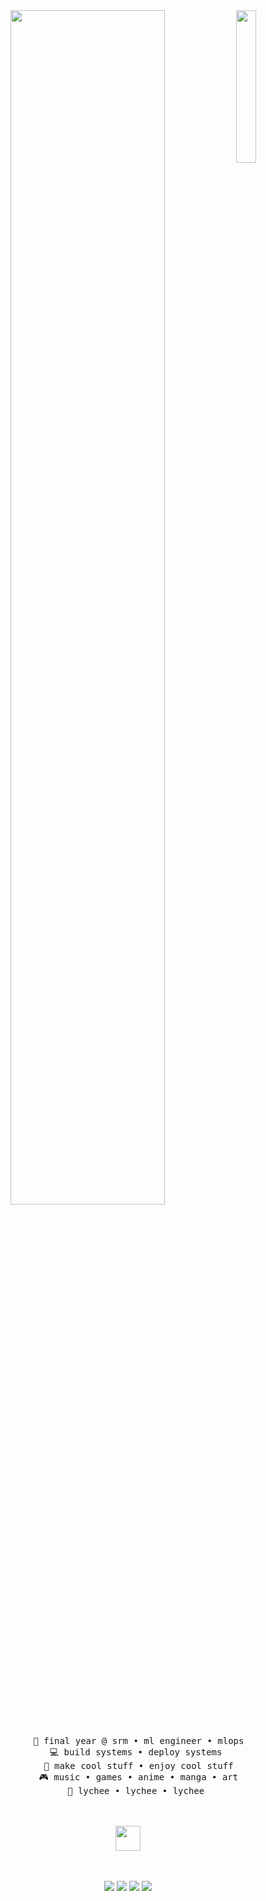 <div align="center">
<img src="https://github.com/mojitrk/mojitrk/charactercard.jpg" width="25%" align="right" />
<img src="https://readme-typing-svg.demolab.com?font=Inconsolata&weight=500&size=50&duration=4000&pause=300&color=A7A459&center=true&vCenter=true&multiline=true&repeat=false&random=false&width=1300&height=140&lines='allo;I'm+mojitrk%2C+a+guy+who+does+games+yeah+%E2%9C%A9" width="70%" />
<br><br>
<pre>
    💼 final year @ srm • ml engineer • mlops
    💻 build systems • deploy systems 
    📖 make cool stuff • enjoy cool stuff
    🎮 music • games • anime • manga • art
    🐾 lychee • lychee • lychee 
</pre>
<br><br>
<img src="https://raw.githubusercontent.com/innng/innng/master/assets/kyubey.gif" height="40" />
<br><br><br>
    
[![](https://img.shields.io/badge/linkedin-0a66c2)](http://linkedin.com/in/ingridrosselis)
[![](https://img.shields.io/badge/mastodon-6364ff)](https://tech.lgbt/@innng)
[![](https://img.shields.io/badge/osu!-ff66ab)](https://osu.ppy.sh/users/4606212)
[![](https://img.shields.io/badge/enka.network-69899c)](https://enka.network/u/Inng/1A4HU1/10000069/1985924/)
</div>
